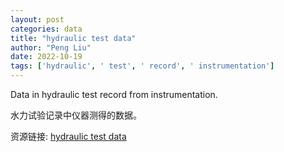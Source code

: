 ```yaml
---
layout: post
categories: data
title: "hydraulic test data"
author: "Peng Liu"
date: 2022-10-19
tags: ['hydraulic', ' test', ' record', ' instrumentation']
---
```


Data in hydraulic test record from instrumentation.

水力试验记录中仪器测得的数据。

资源链接: [hydraulic test data](https://doi.org/10.57760/sciencedb.03912)
